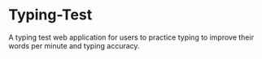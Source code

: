 # Typing-Test
A typing test web application for users to practice typing to improve their words per minute and typing accuracy.
